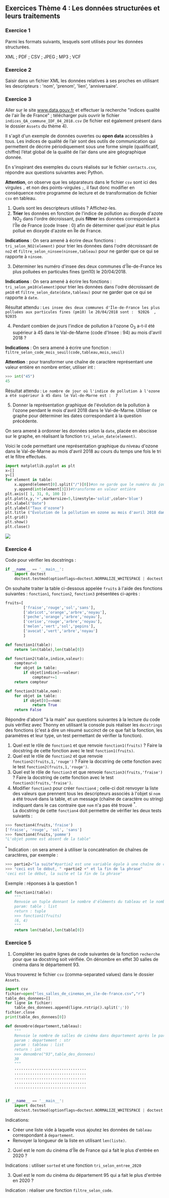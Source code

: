 ## Exercices Thème 4 : Les données structurées et leurs traitements

### Exercice 1

Parmi les formats suivants, lesquels sont utilisés pour les données structurées.

XML ; PDF ; CSV ; JPEG ; MP3 ; VCF

### Exercice 2

Saisir dans un fichier XML les données relatives à ses proches en utilisant les descripteurs : 'nom', 'prenom', 'lien', 'anniversaire'.


### Exercice 3

Aller sur le site www.data.gouv.fr et effectuer la recherche "indices qualité de l'air Île de France" ;  télécharger puis ouvrir le fichier `indices_QA_commune_IDF_04_2018.csv` (le fichier est également présent dans le dossier `Assets` du thème 4).   

Il s'agit d'un exemple de données ouvertes ou **open data** accessibles à tous. Les indices de qualité de l’air sont des outils de communication qui permettent de décrire périodiquement sous une forme simple (qualificatif, chiffre) l’état global de la qualité de l’air dans une aire géographique donnée.


En s'inspirant des exemples du cours réalisés sur le fichier `contacts.csv`, répondre aux questions suivantes avec Python.  
 
**Attention**, on observe que les séparateurs dans le fichier `csv` sont ici des virgules `,` et non des points-virgules `;`, il faut donc modifier en conséquence notre programme de lecture et de transformation de fichier `csv` en tableau.


1. Quels sont les descripteurs utilisés ? Affichez-les.
2. **Trier** les données en fonction de l'indice de pollution au dioxyde d'azote NO<sub>2</sub> dans l'ordre décroissant, puis **filtrer** les données correspondant à l'Île de France (code Insee : 0) afin de déterminer quel jour était le plus pollué en dioxyde d'azote en Île de France.

**Indications** : On sera amené à écrire deux fonctions : `tri_selon_NO2(element)` pour trier les données dans l'odre décroissant de  `no2` et `filtre_selon_ninsee(ninsee,tableau)` pour ne garder que ce qui se rapporte à `ninsee`.

3. Déterminer les numéro d'insee des deux communes d'Île-de-France les plus polluées en particules fines (pm10) le 20/04/2018.    

**Indications** : On sera amené à écrire les fonctions : `tri_selon_pm10(element)`pour  trier les données dans l'odre décroissant de `pm10` et `filtre_selon_date(date,tableau)` pour ne garder que ce qui se rapporte à `date`.

Résultat attendu : `Les insee des deux communes d'Île-de-France les plus polluées aux particules fines (pm10) le 20/04/2018 sont :  92026  ,  92035`

4. Pendant combien de jours l'indice de pollution à l'ozone O<sub>3</sub> a-t-il été supérieur à 45 dans le Val-de-Marne (code d'Insee : 94) au mois d'avril 2018 ?   

**Indications** : On sera amené à écrire une fonction : `filtre_selon_code_mois_seuil(code,tableau,mois,seuil)` 

**Attention** : pour transformer une chaîne de caractère représentant une valeur entière en nombre entier, utiliser int : 
```Python
>>> int("45")
45
```
Résultat attendu : `Le nombre de jour où l'indice de pollution à l'ozone a été supérieur à 45 dans le Val-de-Marne est :  7 `

5. Donner la représentation graphique de l'évolution de la pollution à l'ozone pendant le mois d'avril 2018 dans le Val-de-Marne. Utiliser ce graphe pour déterminer les dates correspondant à la question précédente.

On sera amené à ordonner les données selon la `date`, placée en abscisse sur le graphe, en réalisant la fonction `tri_selon_date(element)`.

Voici le code permettant une représentation graphique du niveau d'ozone dans le Val-de-Marne au mois d'avril 2018 au cours du temps  une fois le tri et le filtre effectués.

```Python
import matplotlib.pyplot as plt
x=[]
y=[]
for element in table:
    x.append(element[0].split("/")[0])#on ne garde que le numéro du jour
    y.append(int(element[3]))#transforme en valeur entière
plt.axis([ 1, 31, 0, 100 ])
plt.plot(x,y,'+',markersize=5,linestyle='solid',color='blue')
plt.xlabel("Date")
plt.ylabel("Taux d'ozone")
plt.title ("Évolution de la pollution en ozone au mois d'avril 2018 dans le 94")
plt.grid()
plt.show()
plt.close()
```

<img src="Assets/graphe.png">

### Exercice 4

Code pour vérifier les docstrings :

```Python
if __name__ == '__main__':
    import doctest
    doctest.testmod(optionflags=doctest.NORMALIZE_WHITESPACE | doctest.ELLIPSIS, verbose=True)
```


On souhaite traiter la table ci-dessous appelée `fruits` à l'aide des fonctions suivantes : `fonction1`, `fonction2`, `fonction3` présentées ci-après :

```Python
fruits=[
        ['fraise','rouge','sol','sans'],
        ['abricot','orange','arbre','noyau'],
        ['peche','orange','arbre','noyau'],
        ['cerise','rouge','arbre','noyau'],
        ['melon','vert','sol','pepins'],
        ['avocat','vert','arbre','noyau']
        ]

def fonction1(table):
    return len(table),len(table[0])

def fonction2(table,indice,valeur):
    compteur=0
    for objet in table:
        if objet[indice]==valeur:
            compteur+=1
    return compteur

def fonction3(table,nom):
    for objet in table:
        if objet[0]==nom:
            return True
    return False
```

Répondre d'abord "à la main" aux questions suivantes à la lecture du code puis vérifiez avec Thonny en utilisant la console puis réaliser les `docstrings` des fonctions (c'est à dire un résumé succinct de ce que fait la fonction, les paramètres et leur type, un test permettant de vérifier la fonction).

1. Quel est le rôle de `fonction1` et que renvoie `fonction1(fruits)` ? Faire la docstring de cette fonction avec le test `fonction1(fruits)`.
2. Quel est le rôle de `fonction2` et que renvoie `fonction2(fruits,1,'rouge')` ? Faire la docstring de cette fonction avec le test `fonction2(fruits,1,'rouge')`.
3. Quel est le rôle de `fonction3` et que renvoie `fonction3(fruits,'fraise')` ? Faire la docstring de cette fonction avec le test `fonction3(fruits,'fraise')`.
4. Modifier `fonction3` pour créer `fonction4` ; celle-ci doit renvoyer la liste des valeurs que prennent tous les descripteurs associés à l'objet si `nom` a été trouvé dans la table, et un message (chaîne de caractère ou string) indiquant dans le cas contraire que `nom` n'a pas été trouvé <sup>*</sup>.      
La docstring de cette `fonction4` doit permettre de vérifier les deux tests suivants :

```Python
>>> fonction4(fruits,'fraise')
['fraise', 'rouge', 'sol', 'sans']
>>> fonction4(fruits,'pomme')
"L'objet pomme est absent de la table"
```

<sup>*</sup> Indication : on sera amené à utiliser la concaténation de chaînes de caractères, par exemple : 

```Python
>>> partie2="la suite"#partie2 est une variable égale à une chaîne de caractères ou string (str)
>>> "ceci est le début, " +partie2 +" et la fin de la phrase"
'ceci est le début, la suite et la fin de la phrase'
```

Exemple : réponses à la question 1

```Python
def fonction1(table):
    """
    Renvoie un tuple donnant le nombre d'éléments du tableau et le nombre de données dans son premier élément
    param: table : list
    return : tuple
    >>> fonction1(fruits)
    (6, 4)
    """
    return len(table),len(table[0])
```

### Exercice 5

1. Compléter les quatre lignes de code suivantes de la fonction `recherche` pour que sa docstring soit vérifiée.
On dénombre en effet 30 salles de cinéma dans le département 93.

Vous trouverez le fichier `csv` (comma-separated values) dans le dossier `Assets`.

```Python
import csv
fichier=open("les_salles_de_cinemas_en_ile-de-france.csv","r")
table_des_donnees=[]
for ligne in fichier:
    table_des_donnees.append(ligne.rstrip().split(';'))
fichier.close
print(table_des_donnees[0])

def denombre(departement,tableau):
    """
    Renvoie le nombre de salles de cinéma dans departement après le parcours de tableau 
    param : departement : str
    param : tableau : list
    return : int
    >>> denombre("93",table_des_donnees)
    30
    """
    ................................
    ................................
    ................................
    ................................
    ................................

        
if __name__ == '__main__':
    import doctest
    doctest.testmod(optionflags=doctest.NORMALIZE_WHITESPACE | doctest.ELLIPSIS, verbose=True)
```

Indications: 

- Créer une liste vide à laquelle vous ajoutez les données de `tableau` correspondant à `departement`.
- Renvoyer la longueur de la liste en utilisant `len(liste)`.


2. Quel est le nom du cinéma d'Île de France qui a fait le plus d'entrée en 2020 ?

Indications : utiliser `sorted` et une fonction `tri_selon_entree_2020`

3. Quel est le nom du cinéma du département 95 qui a fait le plus d'entrée en 2020 ?

Indication : réaliser une fonction `filtre_selon_code`.
